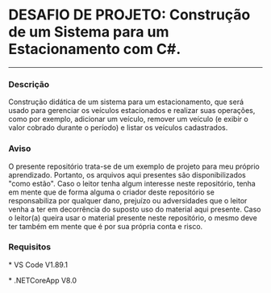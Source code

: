 # DESAFIO DE PROJETO: Construção de um Sistema para um Estacionamento com C#.

<hr />

### Descrição

<p>
Construção didática de um sistema para um estacionamento, que será usado para gerenciar os veículos estacionados e realizar suas operações, como por exemplo, adicionar um veículo, remover um veículo (e exibir o valor cobrado durante o período) e listar os veículos cadastrados.
</p>


### Aviso

<p>O presente repositório trata-se de um exemplo de projeto para meu próprio aprendizado. Portanto, os arquivos aqui presentes são disponibilizados "como estão". Caso o leitor tenha algum interesse neste repositório, tenha em mente que de forma alguma o criador deste repositório se responsabiliza por qualquer dano, prejuízo ou adversidades que o leitor venha a ter em decorrência do suposto uso do material aqui presente. Caso o leitor(a) queira usar o material presente neste repositório, o mesmo deve ter também em mente que é por sua própria conta e risco.</p>

### Requisitos

<p>* VS Code V1.89.1</p>
<p>* .NETCoreApp V8.0</p>